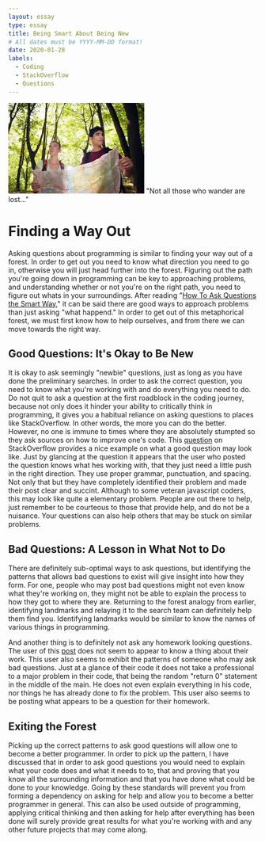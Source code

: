 ```yaml
---
layout: essay
type: essay
title: Being Smart About Being New
# All dates must be YYYY-MM-DD format!
date: 2020-01-28
labels:
  - Coding
  - StackOverflow
  - Questions
---
```


<img class="ui tiny right spaced image" src="../images/forestlost.jpg"> "Not all those who wander are lost..."

# Finding a Way Out
Asking questions about programming is similar to finding your way out of a forest. In order to get out you need to know what direction you need to go in, otherwise you will just
head further into the forest. Figuring out the path you're going down in programming can be key to approaching problems, and understanding whether or not you're on the right path,
you need to figure out whats in your surroundings. After reading "[How To Ask Questions the Smart Way](http://www.catb.org/esr/faqs/smart-questions.html)," it can be said there are
good ways to approach problems than just asking "what happend." In order to get out of this metaphorical forest, we must first know how to help ourselves, and from there we can
move towards the right way.

## Good Questions: It's Okay to Be New
It is okay to ask seemingly "newbie" questions, just as long as you have done the preliminary searches. In order to ask the correct question, you need to know what you're working
with and do everything you need to do. Do not quit to ask a question at the first roadblock in the coding journey, because not only does it hinder your ability to critically think
in programming, it gives you a habitual reliance on asking questions to places like StackOverflow. In other words, the more you can do the better. However, no one is immune to times
where they are absolutely stumpted so they ask sources on how to improve one's code. This [question](https://stackoverflow.com/questions/1168807/how-can-i-add-a-key-value-pair-to-a-javascript-object) on StackOverflow provides a nice example on what a good question may look like. Just by glancing at the question it appears that the user who posted the question
knows what hes working with, that they just need a little push in the right direction. They use proper grammar, punctuation, and spacing. Not only that but they have completely
identified their problem and made their post clear and succint. Although to some veteran javascript coders, this may look like quite a elementary problem. People are out there to help, just remember to be courteous to those that provide help, and do not be a nuisance. Your questions can also help others that may be stuck on similar problems. 

## Bad Questions: A Lesson in What Not to Do
There are definitely sub-optimal ways to ask questions, but identifying the patterns that allows bad questions to exist will give insight into how they form. For one, people who
may post bad questions might not even know what they're working on, they might not be able to explain the process to how they got to where they are. Returning to the forest analogy 
from earlier, identifying landmarks and relaying it to the search team can definitely help them find you. Identifying landmarks would be similar to know the names of various things
in programming.

And another thing is to definitely not ask any homework looking questions. The user of this [post](https://stackoverflow.com/questions/65943921/program-wont-print-out-amount-of-characters-that-are-in-a-file) does not seem to appear to know a thing about their work. This user also seems to exhibit the patterns of someone who may ask bad questions. Just at
a glance of their code it does not take a professional  to a major problem in their code, that being the random "return 0" statement in the middle of the main. He does not even
explain everything in his code, nor things he has already done to fix the problem. This user also seems to be posting what appears to be a question for their homework.

## Exiting the Forest
Picking up the correct patterns to ask good questions will allow one to become a better programmer. In order to pick up the pattern, I have discussed that in order to ask good
questions you would need to explain what your code does and what it needs to to, that and proving that you know all the surrounding information and that you have done what could
be done to your knowledge. Going by these standards will prevent you from forming a dependency on asking for help and allow you to become a better programmer in general. This can
also be used outside of programming, applying critical thinking and then asking for help after everything has been done will surely provide great results for what you're working with
and any other future projects that may come along.
